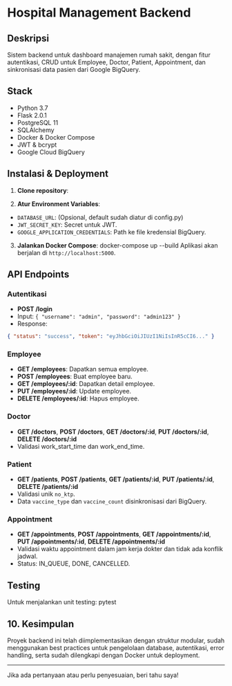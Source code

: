 # Hospital Management Backend

## Deskripsi
Sistem backend untuk dashboard manajemen rumah sakit, dengan fitur autentikasi, CRUD untuk Employee, Doctor, Patient, Appointment, dan sinkronisasi data pasien dari Google BigQuery.

## Stack
- Python 3.7
- Flask 2.0.1
- PostgreSQL 11
- SQLAlchemy
- Docker & Docker Compose
- JWT & bcrypt
- Google Cloud BigQuery

## Instalasi & Deployment
1. **Clone repository**:

2. **Atur Environment Variables**:
- `DATABASE_URL`: (Opsional, default sudah diatur di config.py)
- `JWT_SECRET_KEY`: Secret untuk JWT.
- `GOOGLE_APPLICATION_CREDENTIALS`: Path ke file kredensial BigQuery.

3. **Jalankan Docker Compose**:
    docker-compose up --build
Aplikasi akan berjalan di `http://localhost:5000`.

## API Endpoints

### Autentikasi
- **POST /login**
- Input: `{ "username": "admin", "password": "admin123" }`
- Response:
 ```json
 { "status": "success", "token": "eyJhbGciOiJIUzI1NiIsInR5cCI6..." }
 ```

### Employee
- **GET /employees**: Dapatkan semua employee.
- **POST /employees**: Buat employee baru.
- **GET /employees/:id**: Dapatkan detail employee.
- **PUT /employees/:id**: Update employee.
- **DELETE /employees/:id**: Hapus employee.

### Doctor
- **GET /doctors**, **POST /doctors**, **GET /doctors/:id**, **PUT /doctors/:id**, **DELETE /doctors/:id**
- Validasi work_start_time dan work_end_time.

### Patient
- **GET /patients**, **POST /patients**, **GET /patients/:id**, **PUT /patients/:id**, **DELETE /patients/:id**
- Validasi unik `no_ktp`.
- Data `vaccine_type` dan `vaccine_count` disinkronisasi dari BigQuery.

### Appointment
- **GET /appointments**, **POST /appointments**, **GET /appointments/:id**, **PUT /appointments/:id**, **DELETE /appointments/:id**
- Validasi waktu appointment dalam jam kerja dokter dan tidak ada konflik jadwal.
- Status: IN_QUEUE, DONE, CANCELLED.

## Testing
Untuk menjalankan unit testing:
pytest
## 10. Kesimpulan
Proyek backend ini telah diimplementasikan dengan struktur modular, sudah menggunakan best practices untuk pengelolaan database, autentikasi, error handling, serta sudah dilengkapi dengan Docker untuk deployment.

---

Jika ada pertanyaan atau perlu penyesuaian, beri tahu saya!